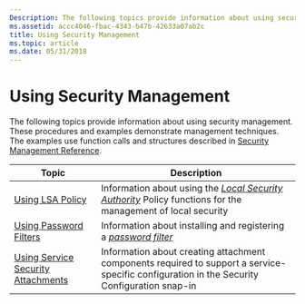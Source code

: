 ```yaml
---
Description: The following topics provide information about using security management. These procedures and examples demonstrate management techniques. The examples use function calls and structures described in Security Management Reference.
ms.assetid: accc4046-fbac-4343-b47b-42633a07ab2c
title: Using Security Management
ms.topic: article
ms.date: 05/31/2018
---
```


# Using Security Management

The following topics provide information about using security management. These procedures and examples demonstrate management techniques. The examples use function calls and structures described in [Security Management Reference](management-reference.md).



| Topic                                                                        | Description                                                                                                                                                                                                  |
|------------------------------------------------------------------------------|--------------------------------------------------------------------------------------------------------------------------------------------------------------------------------------------------------------|
| [Using LSA Policy](using-lsa-policy.md)                                     | Information about using the [*Local Security Authority*](https://docs.microsoft.com/windows/desktop/SecGloss/l-gly) Policy functions for the management of local security |
| [Using Password Filters](using-password-filters.md)                         | Information about installing and registering a [*password filter*](https://docs.microsoft.com/windows/desktop/SecGloss/p-gly)                                                               |
| [Using Service Security Attachments](using-service-security-attachments.md) | Information about creating attachment components required to support a service-specific configuration in the Security Configuration snap-in                                                                  |



 

 

 



